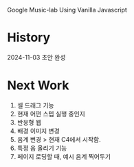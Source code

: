 Google Music-lab Using Vanilla Javascript


# History
2024-11-03 초안 완성

# Next Work
1. 셀 드래그 기능
2. 현재 어떤 스텝 실행 중인지
3. 반응형 웹
4. 배경 이미지 변경
5. 음계 변경 > 현재 C4에서 시작함.
6. 특정 음 올리기 기능
7. 페이지 로딩할 때, 예시 음계 찍어두기
